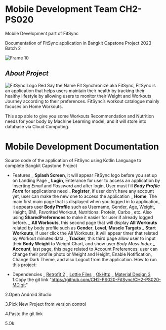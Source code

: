 # Mobile Development Team CH2-PS020
Mobile Development part of FitSync

Documentation of FitSync application in Bangkit Capstone Project 2023 Batch 2

![Frame 10](https://github.com/CH2-PS020-FitSync/CH2-PS020-MD/assets/113676521/c7f9d85e-9036-4675-8cca-23cf70ef4461)

## _About Project_
![FitSync Logo Red](https://github.com/CH2-PS020-FitSync/CH2-PS020-MD/assets/113676521/11a077ee-13e2-4e57-af86-e98848b25768)
Say the Name Fit Synchronize aka FitSync,
FitSync is an application that helps users maintain their health by tracking their healthy lifestyle by allowing users to monitor their Weight and Workouts Journey according to their preferences.
FitSync’s workout catalogue mainly focuses on Home Workouts.

This app able to give you some Workouts Recommendation and Nutrition needs for your body by Machine Learning model, and it will store into database via Cloud Computing. 

# Mobile Development Documentation

Source code of the application of FitSync using Kotlin Language to complete Bangkit Capstone Project

* Features
  _ **Splash Screen**, it will appear FitSync logo before you set up on Landing Page
  _ **Login**, Enterance for user to access an application by inserting _Email_ and _Password_ and after login, User must fill _**Body Profile Form**_ for applications need
  _ **Register**, if user don't have any account yet, user can make the new one to access the application
  _ **Home**, The main first main page that is displayed when you logged in to application, it appears user **Body Profile** such as Username, Gender, Age, Weight, Height, BMI, Favorited Workout, Nutritions: Protein, Carbo , etc. Also using **SharedPreferences** to make it easier for user if already logged before.
  _ **All Workouts**, this second page that will display **All Workouts** related by body profile such as **Gender**, **Level**, **Muscle Targets**
  _ **Start Workouts**, if user click the All Workouts, it will appear timer that related by Workout minutes data.
  _ **Tracker**, this third page allow user to input their **Body Weight** to Weight Chart, and show user _Body Mass Index_
  _ **Account**, last page, this page related to Account Preferences, user can change their profile photo or Weight and Height, Enable Notification, Change Dark Theme, and also Logout from the application.
How to run this project:

* Dependencies
  _ [Retrofit 2](https://square.github.io/retrofit/)
  _ [Lottie Files](https://lottiefiles.com/)
  _ [OkHttp](https://square.github.io/okhttp/)
  _ [Material Design 3](https://m3.material.io/)
1.Copy the git link "https://github.com/CH2-PS020-FitSync/CH2-PS020-MD.git"


2.Open Android Studio


3.Pick New Project from version control


4.Paste the git link


5.Ok
